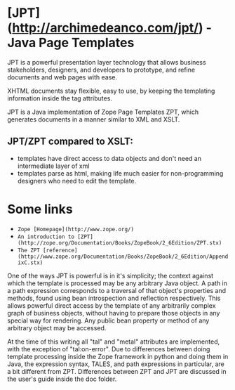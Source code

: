 [JPT] (http://archimedeanco.com/jpt/) - Java Page Templates
===========================================================

JPT is a powerful presentation layer technology that allows business stakeholders, designers, and developers to prototype, and refine documents and web pages with ease.

XHTML documents stay flexible, easy to use, by keeping the templating information inside the tag attributes.

JPT is a Java implementation of Zope Page Templates ZPT, which generates documents in a manner similar to XML and XSLT.

JPT/ZPT compared to XSLT:
------------------------

* templates have direct access to data objects and don't need an intermediate layer of xml
* templates parse as html, making life much easier for non-programming designers who need to edit the template. 


Some links
==========
* `Zope [Homepage](http://www.zope.org/)`
* `An introduction to [ZPT](http://zope.org/Documentation/Books/ZopeBook/2_6Edition/ZPT.stx)`
* `The ZPT [reference](http://www.zope.org/Documentation/Books/ZopeBook/2_6Edition/AppendixC.stx)`

One of the ways JPT is powerful is in it's simplicity; the context against which the template is processed may be any arbitrary Java object. 
A path in a path expression corresponds to a traversal of that object's properties and methods, found using bean introspection and reflection respectively. 
This allows powerful direct access by the template of any arbitrarily complex graph of business objects, without having to prepare those objects in any special way for rendering. 
Any public bean property or method of any arbitrary object may be accessed. 

At the time of this writing all "tal" and "metal" attributes are implemented, with the exception of "tal:on-error". 
Due to differences between doing template processing inside the Zope framework in python and doing them in Java, the expression syntax, TALES, and path expressions in particular, are a bit different from ZPT. 
Differences between ZPT and JPT are discussed in the user's guide inside the doc folder.
